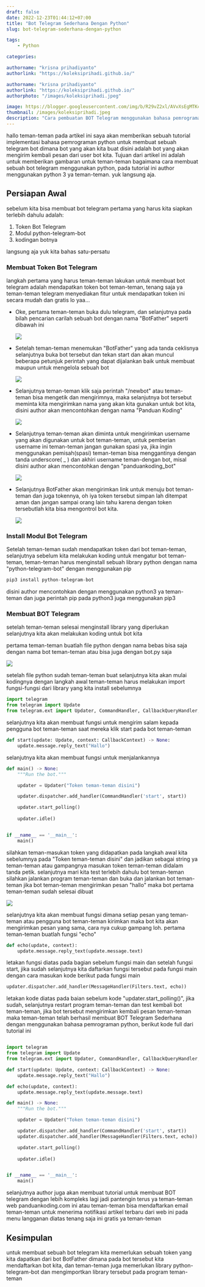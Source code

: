 ```yaml
---
draft: false
date: 2022-12-23T01:44:12+07:00
title: "Bot Telegram Sederhana Dengan Python"
slug: bot-telegram-sederhana-dengan-python

tags:
    - Python

categories:

authorname: "krisna prihadiyanto"
authorlink: "https://koleksiprihadi.github.io/"

authorname: "krisna prihadiyanto"
authorlink: "https://koleksiprihadi.github.io/"
authorphoto: "/images/koleksiprihadi.jpeg"

image: https://blogger.googleusercontent.com/img/b/R29vZ2xl/AVvXsEgMTKc7_1xpgfGU44ZZ70y1EHBOYyiwC3lCeGovevETVKHIoBXveE4x93ox7h68APgPDsDPNESK3twBeeQB9OLX0gm-Qo7dZtMKkdZ1hunD1W3DstMRw6sdPoOpVx6e7Ea0lH8d1bmGJAagUXd74PbGzxaXUUHTT0hSWrrX0T1YGhB6MKecSykao_QA/s1280/Membuat%20Bot%20Telegram.png
thumbnail: /images/koleksiprihadi.jpeg
description: "Cara pembuatan BOT Telegram menggunakan bahasa pemrograman Python"
---
```

hallo teman-teman pada artikel ini saya akan memberikan sebuah tutorial implementasi bahasa pemrograman python untuk membuat sebuah telegram bot dimana bot yang akan kita buat disini adalah bot yang akan mengirim kembali pesan dari user bot kita. Tujuan dari artikel ini adalah untuk memberikan gambaran untuk teman-teman bagaimana cara membuat sebuah bot telegram menggunakan python, pada tutorial ini author menggunakan python 3 ya teman-teman. yuk langsung aja.

Persiapan Awal
--------------

sebelum kita bisa membuat bot telegram pertama yang harus kita siapkan terlebih dahulu adalah:

1.  Token Bot Telegram
2.  Modul python-telegram-bot
3.  kodingan botnya

langsung aja yuk kita bahas satu-persatu

  

### Membuat Token Bot Telegram

langkah pertama yang harus teman-teman lakukan untuk membuat bot telegram adalah mendapatkan token bot teman-teman, tenang saja ya teman-teman telegram menyediakan fitur untuk mendapatkan token ini secara mudah dan gratis lo yaa...

*   Oke, pertama teman-teman buka dulu telegram, dan selanjutnya pada bilah pencarian carilah sebuah bot dengan nama "BotFather" seperti dibawah ini  
      
    
    [![](https://blogger.googleusercontent.com/img/b/R29vZ2xl/AVvXsEiE6dr-YreODGADt26KWUPM3Q1_4YF-uZncUI_tbJKBByD55YY0NUM-J9ZH9bNEjV0wxH3iXMomcNsE71oLUVe8D2JKVspveuRT5XbFIkwiu0ip4W6i2MdgSCAeMs6mT-4edypZRytvyzIJAe5m97nuMFOQZkkgfAKxIA_nsbjwsTUofWLmgbaeH-VT/s320/Membuat%20Bot%20Telegram%201.png)](https://blogger.googleusercontent.com/img/b/R29vZ2xl/AVvXsEiE6dr-YreODGADt26KWUPM3Q1_4YF-uZncUI_tbJKBByD55YY0NUM-J9ZH9bNEjV0wxH3iXMomcNsE71oLUVe8D2JKVspveuRT5XbFIkwiu0ip4W6i2MdgSCAeMs6mT-4edypZRytvyzIJAe5m97nuMFOQZkkgfAKxIA_nsbjwsTUofWLmgbaeH-VT/s419/Membuat%20Bot%20Telegram%201.png)
    
      
    
*   Setelah teman-teman menemukan "BotFather" yang ada tanda ceklisnya selanjutnya buka bot tersebut dan tekan start dan akan muncul beberapa petunjuk perintah yang dapat dijalankan baik untuk membuat maupun untuk mengelola sebuah bot  
      
      
    
    [![](https://blogger.googleusercontent.com/img/b/R29vZ2xl/AVvXsEhhnPpgugZ1NRdjalpncjaRbKDnQtOplIBYXtkxnMv25Wgf9UAFKrvO_0y-C2Bj2w5aWUQEh5w1CjxuCgt4hZ8vMrNo0FjW7QONJlSve2YrxZVIxBbyffx-vrJ9uf_dVlPtmVmbnEb9rCbVhcUHTJI8v9jWmQDnGWGNcirr38ZSeGTrwySVnNdt95c3/s320/Membuat%20Bot%20Telegram%202.png)](https://blogger.googleusercontent.com/img/b/R29vZ2xl/AVvXsEhhnPpgugZ1NRdjalpncjaRbKDnQtOplIBYXtkxnMv25Wgf9UAFKrvO_0y-C2Bj2w5aWUQEh5w1CjxuCgt4hZ8vMrNo0FjW7QONJlSve2YrxZVIxBbyffx-vrJ9uf_dVlPtmVmbnEb9rCbVhcUHTJI8v9jWmQDnGWGNcirr38ZSeGTrwySVnNdt95c3/s947/Membuat%20Bot%20Telegram%202.png)
    
      
    
*   Selanjutnya teman-teman klik saja perintah "/newbot" atau teman-teman bisa mengetik dan mengirimnya, maka selanjutnya bot tersebut meminta kita mengirimkan nama yang akan kita gunakan untuk bot kita, disini author akan mencontohkan dengan nama "Panduan Koding"  
      
    
    [![](https://blogger.googleusercontent.com/img/b/R29vZ2xl/AVvXsEibsODvOSXyixQH26fnRqiB4068oa58YPbmC_tDg1NOFiPk0YOHOCIIFZ3gcUNNRt3NGQuVw_Myees0paqVGeeHsYQ6nS63B5ZZ8IBTI5YGOlkzkTfwaLMk8TAJOg1IiFzjEvNa5nrvCDz3fGg04ObChiIMcB_7-Krhu_1xiEUzhJQlcLXTtwnu3qf9/s320/Membuat%20Bot%20Telegram%203.png)](https://blogger.googleusercontent.com/img/b/R29vZ2xl/AVvXsEibsODvOSXyixQH26fnRqiB4068oa58YPbmC_tDg1NOFiPk0YOHOCIIFZ3gcUNNRt3NGQuVw_Myees0paqVGeeHsYQ6nS63B5ZZ8IBTI5YGOlkzkTfwaLMk8TAJOg1IiFzjEvNa5nrvCDz3fGg04ObChiIMcB_7-Krhu_1xiEUzhJQlcLXTtwnu3qf9/s945/Membuat%20Bot%20Telegram%203.png)
    
      
    
*   Selanjutnya teman-teman akan diminta untuk mengirimkan username yang akan digunakan untuk bot teman-teman, untuk pemberian username ini teman-teman jangan gunakan spasi ya, jika ingin menggunakan pemisah(spasi) teman-teman bisa menggantinya dengan tanda underscore( \_ ) dan akhiri username teman-dengan bot, misal disini author akan mencontohkan dengan "panduankoding\_bot"  
      
    
    [![](https://blogger.googleusercontent.com/img/b/R29vZ2xl/AVvXsEgv6w0DFLqV71O6NIRQFJ-vQ-7FqSQt1wORhAZHkZV04yiCierUaYBwWcqxA2CbHpQBDp8cSHJumIJtzVMC8Vl5r8gDbDcwAt4GLT7VheqGH8k9R_M6-xxrX8JZS9I09MQs6FdAC1u6n5eGpqFEimOqeQ5ARwbJ_nHU-SFB-gKA9ZZOchbMUcZ4xQBi/s320/Membuat%20Bot%20Telegram%204.png)](https://blogger.googleusercontent.com/img/b/R29vZ2xl/AVvXsEgv6w0DFLqV71O6NIRQFJ-vQ-7FqSQt1wORhAZHkZV04yiCierUaYBwWcqxA2CbHpQBDp8cSHJumIJtzVMC8Vl5r8gDbDcwAt4GLT7VheqGH8k9R_M6-xxrX8JZS9I09MQs6FdAC1u6n5eGpqFEimOqeQ5ARwbJ_nHU-SFB-gKA9ZZOchbMUcZ4xQBi/s945/Membuat%20Bot%20Telegram%204.png)
    
      
    
*   Selanjutnya BotFather akan mengirimkan link untuk menuju bot teman-teman dan juga tokennya, oh iya token tersebut simpan lah ditempat aman dan jangan sampai orang lain tahu karena dengan token tersebutlah kita bisa mengontrol bot kita.  
      
    
    [![](https://blogger.googleusercontent.com/img/b/R29vZ2xl/AVvXsEgMO2dbuLKYyAZ9sfyaOSsxRCaIPQTL-q-ivrWtkYJHeROrbOhIM1cOPZh6_bKpxSBWlXCrmLR3KS60fjs6xE_fkb-RHptjfsbwIQGl0m6qItfZZuAL7H25OWgJOjc6ONjDrvFg_E-6s6jVJ0Qx12mERJfnfvS49p7JyahjkrD11qY9A62nFfkB0r6Y/s320/Membuat%20Bot%20Telegram%205.png)](https://blogger.googleusercontent.com/img/b/R29vZ2xl/AVvXsEgMO2dbuLKYyAZ9sfyaOSsxRCaIPQTL-q-ivrWtkYJHeROrbOhIM1cOPZh6_bKpxSBWlXCrmLR3KS60fjs6xE_fkb-RHptjfsbwIQGl0m6qItfZZuAL7H25OWgJOjc6ONjDrvFg_E-6s6jVJ0Qx12mERJfnfvS49p7JyahjkrD11qY9A62nFfkB0r6Y/s945/Membuat%20Bot%20Telegram%205.png)
    
      
    

### Install Modul Bot Telegram

Setelah teman-teman sudah mendapatkan token dari bot teman-teman, selanjutnya sebelum kita melakukan koding untuk mengatur bot teman-teman, teman-teman harus menginstall sebuah library python dengan nama "python-telegram-bot" dengan menggunakan pip

```python
pip3 install python-telegram-bot
```

disini author mencontohkan dengan menggunakan python3 ya teman-teman dan juga perintah pip pada python3 juga menggunakan pip3

### Membuat BOT Telegram

setelah teman-teman selesai menginstall library yang diperlukan selanjutnya kita akan melakukan koding untuk bot kita

  

pertama teman-teman buatlah file python dengan nama bebas bisa saja dengan nama bot teman-teman atau bisa juga dengan bot.py saja

[![](https://blogger.googleusercontent.com/img/b/R29vZ2xl/AVvXsEjQCYUPaPFSGXdYLoQFDrXjeCRb3gx9lDYSgLv1weZ6YdGVR4l7a81BvNXsj3uPGu0wXzJOVuaWwvcW_o2yf6_9W9uyM7FsC7TI4EC53Fsa0hxjEEoo_3iu1mNRmNmd7rED7Admy8NfJYb990ye4DJg-MJZbBqosdi0usY6SAqZfiI8xMCDmtfn00FI/s320/Membuat%20Bot%20Telegram%206.png)](https://blogger.googleusercontent.com/img/b/R29vZ2xl/AVvXsEjQCYUPaPFSGXdYLoQFDrXjeCRb3gx9lDYSgLv1weZ6YdGVR4l7a81BvNXsj3uPGu0wXzJOVuaWwvcW_o2yf6_9W9uyM7FsC7TI4EC53Fsa0hxjEEoo_3iu1mNRmNmd7rED7Admy8NfJYb990ye4DJg-MJZbBqosdi0usY6SAqZfiI8xMCDmtfn00FI/s539/Membuat%20Bot%20Telegram%206.png)

setelah file python sudah teman-teman buat selanjutnya kita akan mulai kodingnya dengan langkah awal teman-teman harus melakukan import fungsi-fungsi dari library yang kita install sebelumnya

```python
import telegram
from telegram import Update
from telegram.ext import Updater, CommandHandler, CallbackQueryHandler, CallbackContext, MessageHandler, Filters
```

selanjutnya kita akan membuat fungsi untuk mengirim salam kepada pengguna bot teman-teman saat mereka klik start pada bot teman-teman

```python
def start(update: Update, context: CallbackContext) -> None:
    update.message.reply_text("Hallo")
```

selanjutnya kita akan membuat fungsi untuk menjalankannya

```python
def main() -> None:
    """Run the bot."""

    updater = Updater("Token teman-teman disini")

    updater.dispatcher.add_handler(CommandHandler('start', start))   

    updater.start_polling()
    
    updater.idle()


if __name__ == '__main__':
    main()
```

  

silahkan teman-masukan token yang didapatkan pada langkah awal kita sebelumnya pada "Token teman-teman disini" dan jadikan sebagai string ya teman-teman atau gampangnya masukan token teman-teman didalam tanda petik. selanjutnya mari kita test terlebih dahulu bot teman-teman silahkan jalankan program teman-teman dan buka dan jalankan bot teman-teman jika bot teman-teman mengirimkan pesan "hallo" maka bot pertama teman-teman sudah selesai dibuat  
  

[![](https://blogger.googleusercontent.com/img/b/R29vZ2xl/AVvXsEjmSfA_gEDt9yJJiFE63jKWXYNH2riYb5lq32HK1qpoK4Axy9OsbnIJF3Xb0MgjOHy8ahKfM2alqMfsTa0KEOWaWtV_-tYFMJOVh6dBA2heBAsufwog8WKG2AQ6XW8qzj4K0JdBW71oIClim6jDusK01CPXBl8ezWFVNw0VOGSaB5UwYlCK8bJKyEY2/s320/Membuat%20Bot%20Telegram%207.png)](https://blogger.googleusercontent.com/img/b/R29vZ2xl/AVvXsEjmSfA_gEDt9yJJiFE63jKWXYNH2riYb5lq32HK1qpoK4Axy9OsbnIJF3Xb0MgjOHy8ahKfM2alqMfsTa0KEOWaWtV_-tYFMJOVh6dBA2heBAsufwog8WKG2AQ6XW8qzj4K0JdBW71oIClim6jDusK01CPXBl8ezWFVNw0VOGSaB5UwYlCK8bJKyEY2/s944/Membuat%20Bot%20Telegram%207.png)

selanjutnya kita akan membuat fungsi dimana setiap pesan yang teman-teman atau pengguna bot teman-teman kirimkan maka bot kita akan mengirimkan pesan yang sama, cara nya cukup gampang loh. pertama teman-teman buatlah fungsi "echo"

```python
def echo(update, context):
    update.message.reply_text(update.message.text)
```

letakan fungsi diatas pada bagian sebelum fungsi main dan setelah fungsi start, jika sudah selanjutnya kita daftarkan fungsi tersebut pada fungsi main dengan cara masukan kode berikut pada fungsi main

```python
updater.dispatcher.add_handler(MessageHandler(Filters.text, echo))
```

letakan kode diatas pada baian sebelum kode "updater.start\_polling()", jika sudah, selanjutnya restart program teman-teman dan test kembali bot teman-teman, jika bot tersebut mengirimkan kembali pesan teman-teman maka teman-teman telah berhasil membuat BOT Telegram Sederhana dengan menggunakan bahasa pemrograman python, berikut kode full dari tutorial ini
```python

import telegram
from telegram import Update
from telegram.ext import Updater, CommandHandler, CallbackQueryHandler, CallbackContext, MessageHandler, Filters

def start(update: Update, context: CallbackContext) -> None:
    update.message.reply_text("Hallo")

def echo(update, context):
    update.message.reply_text(update.message.text)

def main() -> None:
    """Run the bot."""

    updater = Updater("Token teman-teman disini")

    updater.dispatcher.add_handler(CommandHandler('start', start))
    updater.dispatcher.add_handler(MessageHandler(Filters.text, echo))   

    updater.start_polling()
    
    updater.idle()


if __name__ == '__main__':
    main()
```
selanjutnya author juga akan membuat tutorial untuk membuat BOT telegram dengan lebih kompleks lagi jadi pantengin terus ya teman-teman web panduankoding.com ini atau teman-teman bisa mendaftarkan email teman-teman untuk menerima notifikasi artikel terbaru dari web ini pada menu langganan diatas tenang saja ini gratis ya teman-teman

Kesimpulan
----------

untuk membuat sebuah bot telegram kita memerlukan sebuah token yang kita dapatkan dari bot BotFather dimana pada bot tersebut kita mendaftarkan bot kita, dan teman-teman juga memerlukan library python-telegram-bot dan mengimportkan library tersebut pada program teman-teman